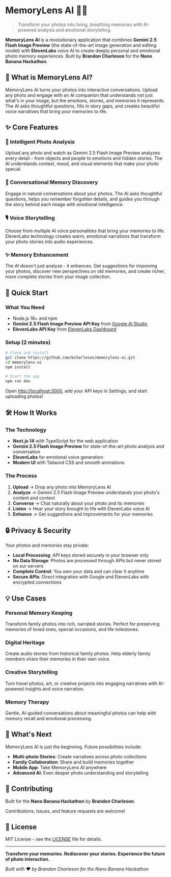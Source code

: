 # MemoryLens AI 📸✨

> Transform your photos into living, breathing memories with AI-powered analysis and emotional storytelling.

**MemoryLens AI** is a revolutionary application that combines **Gemini 2.5 Flash Image Preview** (the state-of-the-art image generation and editing model) with **ElevenLabs** voice AI to create deeply personal and emotional photo memory experiences. Built by **Brandon Charleson** for the **Nano Banana Hackathon**.

## 🎯 What is MemoryLens AI?

MemoryLens AI turns your photos into interactive conversations. Upload any photo and engage with an AI companion that understands not just what's in your image, but the emotions, stories, and memories it represents. The AI asks thoughtful questions, fills in story gaps, and creates beautiful voice narratives that bring your memories to life.

## ✨ Core Features

### 🧠 **Intelligent Photo Analysis**
Upload any photo and watch as Gemini 2.5 Flash Image Preview analyzes every detail - from objects and people to emotions and hidden stories. The AI understands context, mood, and visual elements that make your photo special.

### 💬 **Conversational Memory Discovery**
Engage in natural conversations about your photos. The AI asks thoughtful questions, helps you remember forgotten details, and guides you through the story behind each image with emotional intelligence.

### 🎙️ **Voice Storytelling**
Choose from multiple AI voice personalities that bring your memories to life. ElevenLabs technology creates warm, emotional narrations that transform your photo stories into audio experiences.

### ✨ **Memory Enhancement**
The AI doesn't just analyze - it enhances. Get suggestions for improving your photos, discover new perspectives on old memories, and create richer, more complete stories from your image collection.

## 🚀 Quick Start

### What You Need
- Node.js 18+ and npm
- **Gemini 2.5 Flash Image Preview API Key** from [Google AI Studio](https://aistudio.google.com/app/apikey)
- **ElevenLabs API Key** from [ElevenLabs Dashboard](https://elevenlabs.io/app/speech-synthesis)

### Setup (2 minutes)

```bash
# Clone and install
git clone https://github.com/bcharleson/memorylens-ai.git
cd memorylens-ai
npm install

# Start the app
npm run dev
```

Open [http://localhost:3000](http://localhost:3000), add your API keys in Settings, and start uploading photos!

## 🛠️ How It Works

### The Technology
- **Next.js 14** with TypeScript for the web application
- **Gemini 2.5 Flash Image Preview** for state-of-the-art photo analysis and conversation
- **ElevenLabs** for emotional voice generation
- **Modern UI** with Tailwind CSS and smooth animations

### The Process
1. **Upload** → Drop any photo into MemoryLens AI
2. **Analyze** → Gemini 2.5 Flash Image Preview understands your photo's content and context
3. **Converse** → Chat naturally about your photo and its memories
4. **Listen** → Hear your story brought to life with ElevenLabs voice AI
5. **Enhance** → Get suggestions and improvements for your memories

## 🔒 Privacy & Security

Your photos and memories stay private:
- **Local Processing**: API keys stored securely in your browser only
- **No Data Storage**: Photos are processed through APIs but never stored on our servers
- **Complete Control**: You own your data and can clear it anytime
- **Secure APIs**: Direct integration with Google and ElevenLabs with encrypted connections

## 💡 Use Cases

### Personal Memory Keeping
Transform family photos into rich, narrated stories. Perfect for preserving memories of loved ones, special occasions, and life milestones.

### Digital Heritage
Create audio stories from historical family photos. Help elderly family members share their memories in their own voice.

### Creative Storytelling
Turn travel photos, art, or creative projects into engaging narratives with AI-powered insights and voice narration.

### Memory Therapy
Gentle, AI-guided conversations about meaningful photos can help with memory recall and emotional processing.

## 🚀 What's Next

MemoryLens AI is just the beginning. Future possibilities include:
- **Multi-photo Stories**: Create narratives across photo collections
- **Family Collaboration**: Share and build memories together
- **Mobile App**: Take MemoryLens AI anywhere
- **Advanced AI**: Even deeper photo understanding and storytelling

## 🤝 Contributing

Built for the **Nano Banana Hackathon** by **Brandon Charleson**.

Contributions, issues, and feature requests are welcome!

## 📄 License

MIT License - see the [LICENSE](LICENSE) file for details.

---

**Transform your memories. Rediscover your stories. Experience the future of photo interaction.**

*Built with ❤️ by Brandon Charleson for the Nano Banana Hackathon*
